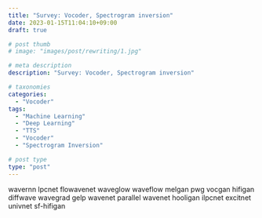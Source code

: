 ```yaml
---
title: "Survey: Vocoder, Spectrogram inversion"
date: 2023-01-15T11:04:10+09:00
draft: true

# post thumb
# image: "images/post/rewriting/1.jpg"

# meta description
description: "Survey: Vocoder, Spectrogram inversion"

# taxonomies
categories:
  - "Vocoder"
tags:
  - "Machine Learning"
  - "Deep Learning"
  - "TTS"
  - "Vocoder"
  - "Spectrogram Inversion"

# post type
type: "post"
---
```


wavernn
lpcnet
flowavenet
waveglow
waveflow
melgan
pwg
vocgan
hifigan
diffwave
wavegrad
gelp
wavenet
parallel wavenet
hooligan
ilpcnet
excitnet
univnet
sf-hifigan